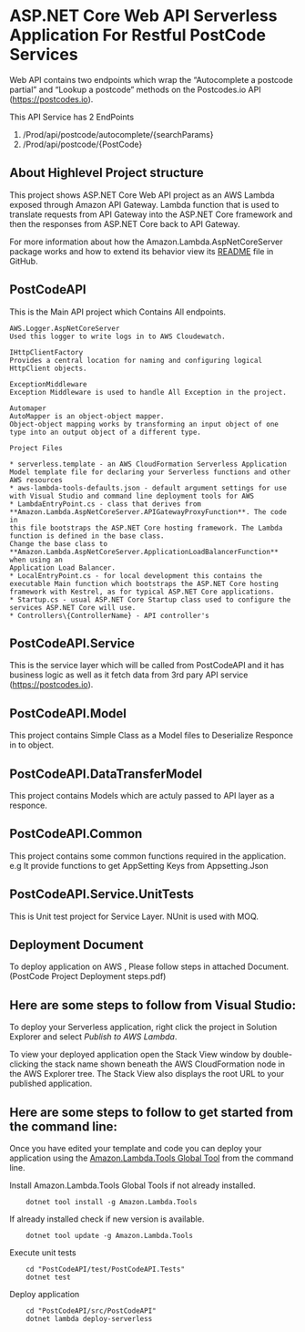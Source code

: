# ASP.NET Core Web API Serverless Application For Restful PostCode Services

Web API contains two endpoints which wrap the “Autocomplete a postcode partial” and “Lookup a postcode” methods on the Postcodes.io API (https://postcodes.io).

This API Service has 2 EndPoints
1. <BaseURL>/Prod/api/postcode/autocomplete/{searchParams}
2. <BaseURL>/Prod/api/postcode/{PostCode}

## About Highlevel Project structure

This project shows ASP.NET Core Web API project as an AWS Lambda exposed through Amazon API Gateway. Lambda function that is used to translate requests from API Gateway into the ASP.NET Core framework and then the responses from ASP.NET Core back to API Gateway.

For more information about how the Amazon.Lambda.AspNetCoreServer package works and how to extend its behavior view its [README](https://github.com/aws/aws-lambda-dotnet/blob/master/Libraries/src/Amazon.Lambda.AspNetCoreServer/README.md) file in GitHub.

## PostCodeAPI
This is the Main API project which Contains All endpoints.

    AWS.Logger.AspNetCoreServer 
    Used this logger to write logs in to AWS Cloudewatch.

    IHttpClientFactory
    Provides a central location for naming and configuring logical HttpClient objects.

    ExceptionMiddleware
    Exception Middleware is used to handle All Exception in the project.

    Automaper
    AutoMapper is an object-object mapper. 
    Object-object mapping works by transforming an input object of one type into an output object of a different type.

    Project Files

    * serverless.template - an AWS CloudFormation Serverless Application Model template file for declaring your Serverless functions and other AWS resources
    * aws-lambda-tools-defaults.json - default argument settings for use with Visual Studio and command line deployment tools for AWS
    * LambdaEntryPoint.cs - class that derives from **Amazon.Lambda.AspNetCoreServer.APIGatewayProxyFunction**. The code in 
    this file bootstraps the ASP.NET Core hosting framework. The Lambda function is defined in the base class.
    Change the base class to **Amazon.Lambda.AspNetCoreServer.ApplicationLoadBalancerFunction** when using an 
    Application Load Balancer.
    * LocalEntryPoint.cs - for local development this contains the executable Main function which bootstraps the ASP.NET Core hosting framework with Kestrel, as for typical ASP.NET Core applications.
    * Startup.cs - usual ASP.NET Core Startup class used to configure the services ASP.NET Core will use.
    * Controllers\{ControllerName} - API controller's

## PostCodeAPI.Service
This is the service layer which will be called from PostCodeAPI and it has business logic as well as it fetch data from 3rd pary API service (https://postcodes.io).

## PostCodeAPI.Model
This project contains Simple Class as a Model files to Deserialize Responce in to object.

## PostCodeAPI.DataTransferModel
This project contains Models which are actuly passed to API layer as a responce.

## PostCodeAPI.Common
This project contains some common functions required in the application.
e.g It provide functions to get AppSetting Keys from Appsetting.Json

## PostCodeAPI.Service.UnitTests
This is Unit test project for Service Layer. NUnit is used with MOQ.

## Deployment Document 
To deploy application on AWS , Please follow steps in attached Document. (PostCode Project Deployment steps.pdf)

## Here are some steps to follow from Visual Studio:

To deploy your Serverless application, right click the project in Solution Explorer and select *Publish to AWS Lambda*.

To view your deployed application open the Stack View window by double-clicking the stack name shown beneath the AWS CloudFormation node in the AWS Explorer tree. The Stack View also displays the root URL to your published application.

## Here are some steps to follow to get started from the command line:

Once you have edited your template and code you can deploy your application using the [Amazon.Lambda.Tools Global Tool](https://github.com/aws/aws-extensions-for-dotnet-cli#aws-lambda-amazonlambdatools) from the command line.

Install Amazon.Lambda.Tools Global Tools if not already installed.
```
    dotnet tool install -g Amazon.Lambda.Tools
```

If already installed check if new version is available.
```
    dotnet tool update -g Amazon.Lambda.Tools
```

Execute unit tests
```
    cd "PostCodeAPI/test/PostCodeAPI.Tests"
    dotnet test
```

Deploy application
```
    cd "PostCodeAPI/src/PostCodeAPI"
    dotnet lambda deploy-serverless
```
